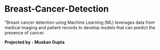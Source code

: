 # Breast-Cancer-Detection
"Breast cancer detection using Machine Learning (ML) leverages data from medical imaging and patient records to develop models that can predict the presence of cancer. 


**Projected by - Muskan Gupta**
